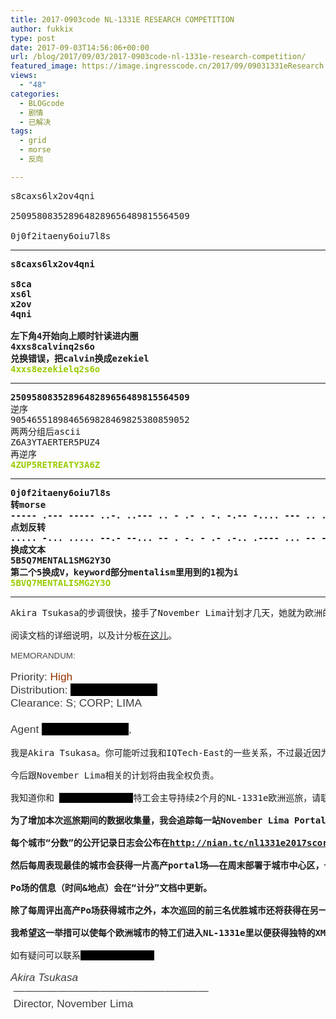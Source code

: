 ```yaml
---
title: 2017-0903code NL-1331E RESEARCH COMPETITION
author: fukkix
type: post
date: 2017-09-03T14:56:06+00:00
url: /blog/2017/09/03/2017-0903code-nl-1331e-research-competition/
featured_image: https://image.ingresscode.cn/2017/09/09031331eResearch.png?x-oss-process=image/resize,m_fill,w_700,h_220
views:
  - "48"
categories:
  - BLOGcode
  - 剧情
  - 已解决
tags:
  - grid
  - morse
  - 反向

---
```

<pre>s8caxs6lx2ov4qni

2509580835289648289656489815564509

0j0f2itaeny6oiu7l8s<!--more--></pre>

* * *

<pre><strong>s8caxs6lx2ov4qni

s8ca
xs6l
x2ov
4qni

左下角4开始向上顺时针读进内圈
4xxs8calvinq2s6o
兑换错误，把calvin换成ezekiel
<span style="color: #99cc00;">4xxs8ezekielq2s6o</span></strong></pre>

* * *

<pre><strong>2509580835289648289656489815564509
</strong>逆序
9054655189846569828469825380859052
两两分组后ascii
Z6A3YTAERTER5PUZ4
再逆序<strong>
<span style="color: #99cc00;">4ZUP5RETREATY3A6Z</span></strong></pre>

* * *

<pre><strong>0j0f2itaeny6oiu7l8s
转morse
----- .--- ----- ..-. ..--- .. - .- . -. -.-- -.... --- .. ..- --... .-.. ---.. ...
点划反转
..... -... ..... --.- --... -- . -. - .- .-.. .---- ... -- --. ..--- -.-- ...-- ---
换成文本
5B5Q7MENTAL1SMG2Y3O
第二个5换成V，keyword部分mentalism里用到的1视为i
<span style="color: #99cc00;">5BVQ7MENTALISMG2Y3O</span></strong></pre>

* * *

<pre>Akira Tsukasa的步调很快，接手了November Lima计划才几天，她就为欧洲的特工们准备了一个新的系列竞赛（还有协作）活动，以激励特工们积极加入NL-1331e的欧洲之旅。

阅读文档的详细说明，以及计分板<a href="https://docs.google.com/spreadsheets/d/1j1mDoOuhUtFoeK7Whff3g3Ll-T6dfV7cxiB-vmIBAkQ/edit#gid=0">在这儿</a>。

<span lang="EN-US" style="font-size: 10.0pt; font-family: 'Helvetica',sans-serif; color: #444444;">MEMORANDUM:</span>

<span lang="EN-US" style="font-size: 13.0pt; font-family: 'Helvetica',sans-serif; color: #3c3c41;">Priority: </span><span lang="EN-US" style="font-size: 13.0pt; font-family: 'Helvetica',sans-serif; color: #993300;">High</span><span lang="EN-US" style="font-size: 13.0pt; font-family: 'Helvetica',sans-serif; color: #3c3c41;">
Distribution: <span style="background: black; color: #000000;">unknownunknown</span>
Clearance: S; CORP; LIMA</span>
<span lang="EN-US" style="font-size: 13.0pt; font-family: 'Helvetica',sans-serif; color: #3c3c41;">
Agent <span style="background: black; color: #000000;">unknownunknown</span>,
</span>
我是Akira Tsukasa。你可能听过我和IQTech-East的一些关系，不过最近因为某些情况，我会投入较多精力在IQTech的美国和欧洲业务上，希望在未来几个月你能更多地了解我。

今后跟November Lima相关的计划将由我全权负责。

我知道你和 <span style="background: black; color: #000000;">unknownunknown</span>特工会主导持续2个月的NL-1331e欧洲巡旅，请联系 <span style="background: black; color: #000000;">unknownunknown</span>保证NL-1331e在开始行动前配备<span style="background: black; color: #000000;">unknownunknown</span>，该小组也会确保按照规范配齐剩余设备。

<strong>为了增加本次巡旅期间的数据收集量，我会追踪每一站</strong><strong>November Lima Portal</strong><strong>上部署的</strong><strong>Resonator</strong><strong>数目。</strong>

<strong>每个城市“分数”的公开记录日志会公布在</strong><a href="http://nian.tc/nl1331e2017score"><strong>http://nian.tc/nl1331e2017score</strong></a>

<strong>然后每周表现最佳的城市会获得一片高产</strong><strong>portal</strong><strong>场——在周末部署于城市中心区，一天中只有有限数量的骇入视为高产状态，从当日第一次开始计算。</strong>

<strong>Po</strong><strong>场的信息（时间</strong><strong>&</strong><strong>地点）会在“计分”文档中更新。</strong>

<strong>除了每周评出高产</strong><strong>Po</strong><strong>场获得城市之外，本次巡回的前三名优胜城市还将获得在另一个周末进行开心</strong><strong>Farm</strong><strong>场的资格。</strong>

<strong>我希望这一举措可以使每个欧洲城市的特工们进入</strong><strong>NL-1331e</strong><strong>里以便获得独特的</strong><strong>XM</strong><strong>和</strong><strong>XFAC</strong><strong>特性。</strong>

如有疑问可以联系<span style="background: black; color: #000000;">unknownunknown</span>

<em><span lang="EN-US" style="font-size: 13.0pt; font-family: 'Helvetica',sans-serif; color: #3c3c41;">Akira Tsukasa</span></em><span lang="EN-US" style="font-size: 13.0pt; font-family: 'Helvetica',sans-serif; color: #3c3c41;">
 ——————————————————
 Director, November Lima</span></pre>